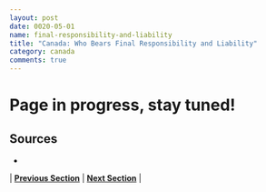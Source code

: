 ```yaml
---
layout: post
date: 0020-05-01
name: final-responsibility-and-liability
title: "Canada: Who Bears Final Responsibility and Liability"
category: canada
comments: true
---
```


# Page in progress, stay tuned!

Sources
-- 
- 

| **[Previous Section]( https://neo-project.github.io/global-blockchain-compliance-hub//canada/canada-privacy-and-data-protection.html)** | **[Next Section]( https://neo-project.github.io/global-blockchain-compliance-hub//canada/canada-smart-contracts.html)** |
